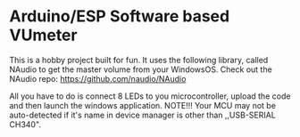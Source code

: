 # Arduino/ESP Software based VUmeter

This is a hobby project built for fun. It uses the following library, called NAudio to get the master volume from your WindowsOS.
Check out the NAudio repo: https://github.com/naudio/NAudio

All you have to do is connect 8 LEDs to you microcontroller, upload the code and then launch the windows application.
NOTE!!! Your MCU may not be auto-detected if it's name in device manager is other than ,,USB-SERIAL CH340".
